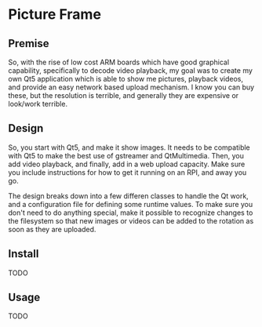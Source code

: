 # Picture Frame

## Premise
So, with the rise of low cost ARM boards which have good graphical capability, specifically to decode video playback, my goal was to create my own Qt5 application which is able to show me pictures, playback videos, and provide an easy network based upload mechanism. I know you can buy these, but the resolution is terrible, and generally they are expensive or look/work terrible.

## Design
So, you start with Qt5, and make it show images. It needs to be compatible with Qt5 to make the best use of gstreamer and QtMultimedia. Then, you add video playback, and finally, add in a web upload capacity. Make sure you include instructions for how to get it running on an RPI, and away you go.

The design breaks down into a few differen classes to handle the Qt work, and a configuration file for defining some runtime values. To make sure you don't need to do anything special, make it possible to recognize changes to the filesystem so that new images or videos can be added to the rotation as soon as they are uploaded.

## Install
TODO

## Usage
TODO

